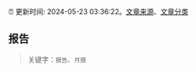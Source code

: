 :alarm_clock: 更新时间: 2024-05-23 03:36:22。[文章来源](/README.md)、[文章分类](/TAGS.md)

## 报告


> 关键字：`报告`、`月报`



